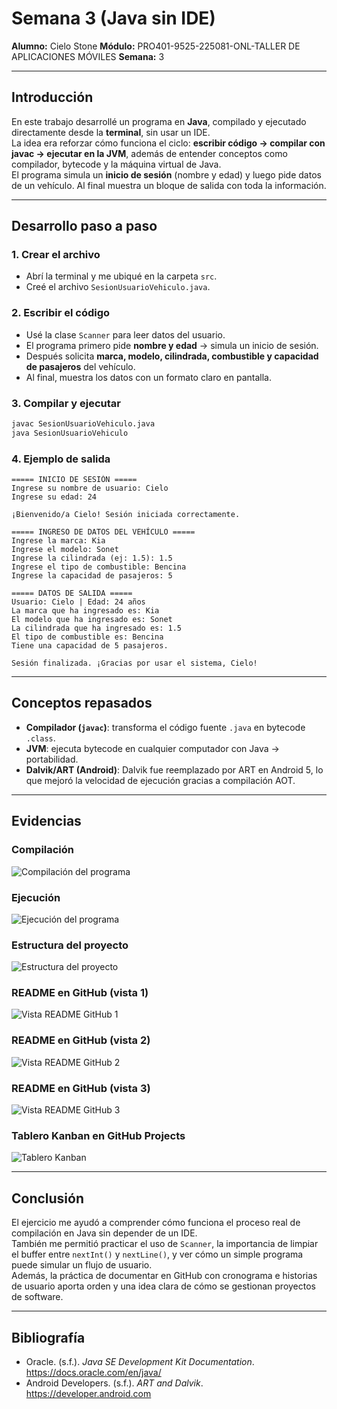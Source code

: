 # Semana 3 (Java sin IDE)

**Alumno:** Cielo Stone
**Módulo:** PRO401-9525-225081-ONL-TALLER DE APLICACIONES MÓVILES 
**Semana:** 3

---

## Introducción
En este trabajo desarrollé un programa en **Java**, compilado y ejecutado directamente desde la **terminal**, sin usar un IDE.  
La idea era reforzar cómo funciona el ciclo: **escribir código → compilar con javac → ejecutar en la JVM**, además de entender conceptos como compilador, bytecode y la máquina virtual de Java.  
El programa simula un **inicio de sesión** (nombre y edad) y luego pide datos de un vehículo. Al final muestra un bloque de salida con toda la información.

---

## Desarrollo paso a paso

### 1. Crear el archivo
- Abrí la terminal y me ubiqué en la carpeta `src`.
- Creé el archivo `SesionUsuarioVehiculo.java`.

### 2. Escribir el código
- Usé la clase `Scanner` para leer datos del usuario.
- El programa primero pide **nombre y edad** → simula un inicio de sesión.
- Después solicita **marca, modelo, cilindrada, combustible y capacidad de pasajeros** del vehículo.
- Al final, muestra los datos con un formato claro en pantalla.

### 3. Compilar y ejecutar
```bash
javac SesionUsuarioVehiculo.java
java SesionUsuarioVehiculo
```

### 4. Ejemplo de salida
```
===== INICIO DE SESIÓN =====
Ingrese su nombre de usuario: Cielo
Ingrese su edad: 24

¡Bienvenido/a Cielo! Sesión iniciada correctamente.

===== INGRESO DE DATOS DEL VEHÍCULO =====
Ingrese la marca: Kia
Ingrese el modelo: Sonet
Ingrese la cilindrada (ej: 1.5): 1.5
Ingrese el tipo de combustible: Bencina
Ingrese la capacidad de pasajeros: 5

===== DATOS DE SALIDA =====
Usuario: Cielo | Edad: 24 años
La marca que ha ingresado es: Kia
El modelo que ha ingresado es: Sonet
La cilindrada que ha ingresado es: 1.5
El tipo de combustible es: Bencina
Tiene una capacidad de 5 pasajeros.

Sesión finalizada. ¡Gracias por usar el sistema, Cielo!
```

---

## Conceptos repasados
- **Compilador (`javac`)**: transforma el código fuente `.java` en bytecode `.class`.
- **JVM**: ejecuta bytecode en cualquier computador con Java → portabilidad.
- **Dalvik/ART (Android)**: Dalvik fue reemplazado por ART en Android 5, lo que mejoró la velocidad de ejecución gracias a compilación AOT.

---

## Evidencias

### Compilación
![Compilación del programa](img/compilacion.png)

### Ejecución
![Ejecución del programa](img/ejecucion.png)

### Estructura del proyecto
![Estructura del proyecto](img/estructura-proyecto.png)

### README en GitHub (vista 1)
![Vista README GitHub 1](img/readme-github1.png)

### README en GitHub (vista 2)
![Vista README GitHub 2](img/readme-github2.png)

### README en GitHub (vista 3)
![Vista README GitHub 3](img/readme-github3.png)

### Tablero Kanban en GitHub Projects
![Tablero Kanban](img/tablero-github.png)

---

## Conclusión
El ejercicio me ayudó a comprender cómo funciona el proceso real de compilación en Java sin depender de un IDE.  
También me permitió practicar el uso de `Scanner`, la importancia de limpiar el buffer entre `nextInt()` y `nextLine()`, y ver cómo un simple programa puede simular un flujo de usuario.  
Además, la práctica de documentar en GitHub con cronograma e historias de usuario aporta orden y una idea clara de cómo se gestionan proyectos de software.

---

## Bibliografía
- Oracle. (s.f.). *Java SE Development Kit Documentation*. https://docs.oracle.com/en/java/  
- Android Developers. (s.f.). *ART and Dalvik*. https://developer.android.com  
